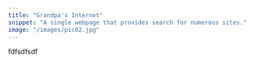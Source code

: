 ```yaml
---
title: "Grandpa's Internet"
snippet: "A single webpage that provides search for numerous sites."
image: "/images/pic02.jpg"
---
```


fdfsdfsdf
